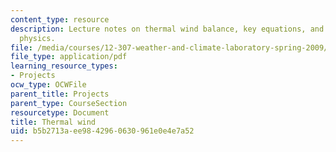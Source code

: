 ```yaml
---
content_type: resource
description: Lecture notes on thermal wind balance, key equations, and the underlying
  physics.
file: /media/courses/12-307-weather-and-climate-laboratory-spring-2009/b5b2713aee9842960630961e0e4e7a52_thermal_wind.pdf
file_type: application/pdf
learning_resource_types:
- Projects
ocw_type: OCWFile
parent_title: Projects
parent_type: CourseSection
resourcetype: Document
title: Thermal wind
uid: b5b2713a-ee98-4296-0630-961e0e4e7a52
---
```

